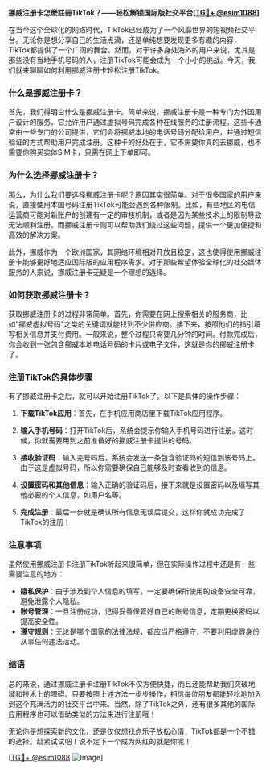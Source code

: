 **挪威注册卡怎麽註冊TikTok？——轻松解锁国际版社交平台[[TG💪+ @esim1088](https://t.me/s/esim1088)]**

在当今这个全球化的网络时代，TikTok已经成为了一个风靡世界的短视频社交平台。无论你是想分享自己的生活点滴，还是单纯想要发现更多有趣的内容，TikTok都提供了一个广阔的舞台。然而，对于许多身处海外的用户来说，尤其是那些没有当地手机号码的人，注册TikTok可能会成为一个小小的挑战。今天，我们就来聊聊如何利用挪威注册卡轻松注册TikTok。

### 什么是挪威注册卡？

首先，我们得明白什么是挪威注册卡。简单来说，挪威注册卡是一种专门为外国用户设计的服务，它允许用户通过虚拟号码完成各种在线服务的注册流程。这些卡通常由一些专门的公司提供，它们会将挪威本地的电话号码分配给用户，并通过短信验证的方式帮助用户完成注册。这种卡的好处在于，它不需要你真的去挪威，也不需要你购买实体SIM卡，只需在网上下单即可。

### 为什么选择挪威注册卡？

那么，为什么我们要选择挪威注册卡呢？原因其实很简单。对于很多国家的用户来说，直接使用本国号码注册TikTok可能会遇到各种限制。比如，有些地区的电信运营商可能对新账户的创建有一定的审核机制，或者是因为某些技术上的限制导致无法顺利注册。而挪威注册卡则可以帮助我们绕过这些问题，提供一个更加便捷和高效的解决方案。

此外，挪威作为一个欧洲国家，其网络环境相对开放且稳定，这也使得使用挪威注册卡能够更好地适应国际版的应用程序需求。对于那些希望体验全球化的社交媒体服务的人来说，挪威注册卡无疑是一个理想的选择。

### 如何获取挪威注册卡？

获取挪威注册卡的过程非常简单。首先，你需要在网上搜索相关的服务商，比如“挪威虚拟号码”之类的关键词就能找到不少供应商。接下来，按照他们的指引填写相关信息并支付费用。一般来说，整个过程只需要几分钟的时间。付款完成后，你会收到一张包含挪威本地电话号码的卡片或电子文件，这就是你的挪威注册卡了。

### 注册TikTok的具体步骤

有了挪威注册卡之后，就可以开始注册TikTok了。以下是具体的操作步骤：

1. **下载TikTok应用**：首先，在手机应用商店里下载TikTok应用程序。
   
2. **输入手机号码**：打开TikTok后，系统会提示你输入手机号码进行注册。这时候，你就需要用到之前准备好的挪威注册卡提供的号码。

3. **接收验证码**：输入完号码后，系统会发送一条包含验证码的短信到该号码上。由于这是虚拟号码，所以你需要确保自己能够及时查看收到的信息。

4. **设置密码和其他信息**：输入正确的验证码后，接下来就是设置密码以及填写其他必要的个人信息，如用户名等。

5. **完成注册**：最后一步就是确认所有信息无误后提交，这样你就成功完成了TikTok的注册！

### 注意事项

虽然使用挪威注册卡注册TikTok听起来很简单，但在实际操作过程中还是有一些需要注意的地方：

- **隐私保护**：由于涉及到个人信息的填写，一定要确保所使用的设备安全可靠，避免泄露个人隐私。
- **账号管理**：一旦注册成功，记得妥善保管好自己的账号信息，定期更换密码以提高安全性。
- **遵守规则**：无论是哪个国家的法律法规，都应当严格遵守，不要利用虚假身份从事任何违法活动。

### 结语

总的来说，通过挪威注册卡注册TikTok不仅方便快捷，而且还能帮助我们突破地域和技术上的障碍。只要按照上述方法一步步操作，相信每位朋友都能轻松地加入到这个充满活力的社交平台中来。当然，除了TikTok之外，还有很多其他的国际应用程序也可以借助类似的方法来进行注册哦！

无论你是想探索新的文化，还是仅仅想找点乐子放松心情，TikTok都是一个不错的选择。赶紧试试吧！说不定下一个成为网红的就是你呢！

[[TG💪+ @esim1088](https://t.me/s/esim1088) ![Image](https://i.postimg.cc/4NQfJmqS/Snipaste-2025-05-13-00-14-12.png)]